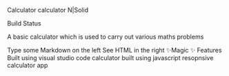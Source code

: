 Calculator
calculator
N|Solid

Build Status

A basic calculator which is used to carry out various maths problems

Type some Markdown on the left
See HTML in the right
✨Magic ✨
Features
Built using visual studio code
calculator built using javascript
resopnsive calculator app